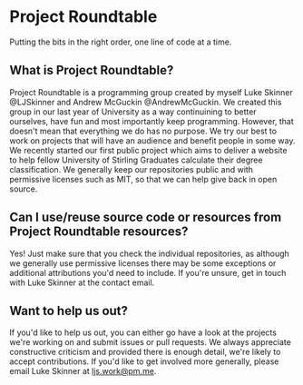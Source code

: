 # Project Roundtable
Putting the bits in the right order, one line of code at a time.

## What is Project Roundtable?
Project Roundtable is a programming group created by myself Luke Skinner @LJSkinner and Andrew McGuckin @AndrewMcGuckin. We created this group in our last year of University as a way continuining to better ourselves, have fun and most importantly keep programming. However, that doesn't mean that everything we do has no purpose. We try our best to work on projects that will have an audience and benefit people in some way. We recently started our first public project which aims to deliver a website to help fellow University of Stirling Graduates calculate their degree classification. We generally keep our repositories public and with permissive licenses such as MIT, so that we can help give back in open source. 

## Can I use/reuse source code or resources from Project Roundtable resources?
Yes! Just make sure that you check the individual repositories, as although we generally use permissive licenses there may be some exceptions or additional attributions you'd need to include. If you're unsure, get in touch with Luke Skinner at the contact email.

## Want to help us out?
If you'd like to help us out, you can either go have a look at the projects we're working on and submit issues or pull requests. We always appreciate constructive criticism and provided there is enough detail, we're likely to accept contributions. If you'd like to get involved more generally, please email Luke Skinner at ljs.work@pm.me.

